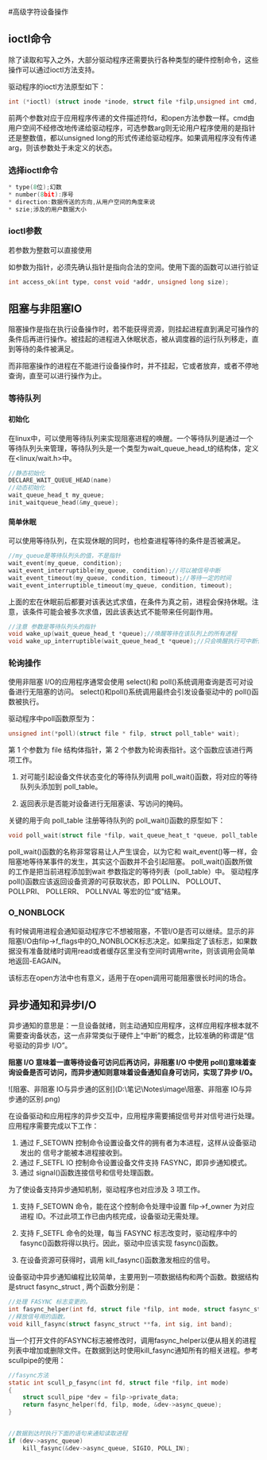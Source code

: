 #高级字符设备操作

## ioctl命令

除了读取和写入之外，大部分驱动程序还需要执行各种类型的硬件控制命令，这些操作可以通过ioctl方法支持。

驱动程序的ioctl方法原型如下：

```c
int (*ioctl) (struct inode *inode, struct file *filp,unsigned int cmd, unsigned long arg);
```

前两个参数对应于应用程序传递的文件描述符fd，和open方法参数一样。cmd由用户空间不经修改地传递给驱动程序，可选参数arg则无论用户程序使用的是指针还是整数值，都以unsigned long的形式传递给驱动程序。如果调用程序没有传递arg，则该参数处于未定义的状态。

### 选择ioctl命令

```c
* type(8位);幻数
* number(8bit):序号
* direction:数据传送的方向,从用户空间的角度来说
* szie;涉及的用户数据大小
```

### ioctl参数

若参数为整数可以直接使用

如参数为指针，必须先确认指针是指向合法的空间。使用下面的函数可以进行验证

```c
int access_ok(int type, const void *addr, unsigned long size);
```



## 阻塞与非阻塞IO

 阻塞操作是指在执行设备操作时，若不能获得资源，则挂起进程直到满足可操作的条件后再进行操作。被挂起的进程进入休眠状态，被从调度器的运行队列移走，直到等待的条件被满足。

而非阻塞操作的进程在不能进行设备操作时，并不挂起，它或者放弃，或者不停地查询，直至可以进行操作为止。

  ### 等待队列

#### 初始化

在linux中，可以使用等待队列来实现阻塞进程的唤醒。一个等待队列是通过一个等待队列头来管理，等待队列头是一个类型为wait_queue_head_t的结构体，定义在<linux/wait.h>中。

```c
//静态初始化
DECLARE_WAIT_QUEUE_HEAD(name)
//动态初始化
wait_queue_head_t my_queue;
init_waitqueue_head(&my_queue);
```

#### 简单休眠

可以使用等待队列，在实现休眠的同时，也检查进程等待的条件是否被满足。

```c
//my_queue是等待队列头的值，不是指针
wait_event(my_queue, condition);
wait_event_interruptible(my_queue, condition);//可以被信号中断
wait_event_timeout(my_queue, condition, timeout);//等待一定的时间
wait_event_interruptible_timeout(my_queue, condition, timeout);
```

上面的宏在休眠前后都要对该表达式求值，在条件为真之前，进程会保持休眠。注意，该条件可能会被多次求值，因此该表达式不能带来任何副作用。

```c
//注意 参数是等待队列头的指针
void wake_up(wait_queue_head_t *queue);//唤醒等待在该队列上的所有进程
void wake_up_interruptible(wait_queue_head_t *queue);//只会唤醒执行可中断休眠的进程
```



### 轮询操作

使用非阻塞 I/O的应用程序通常会使用 select()和 poll()系统调用查询是否可对设备进行无阻塞的访问。 select()和poll()系统调用最终会引发设备驱动中的 poll()函数被执行。

 驱动程序中poll函数原型为：

```c
unsigned int(*poll)(struct file * filp, struct poll_table* wait);
```

第 1 个参数为 file 结构体指针，第 2 个参数为轮询表指针。这个函数应该进行两项工作。

1. 对可能引起设备文件状态变化的等待队列调用 poll_wait()函数，将对应的等待队列头添加到 poll_table。

2. 返回表示是否能对设备进行无阻塞读、写访问的掩码。

 关键的用于向 poll_table 注册等待队列的 poll_wait()函数的原型如下：

```c
void poll_wait(struct file *filp, wait_queue_heat_t *queue, poll_table * wait);
```

poll_wait()函数的名称非常容易让人产生误会，以为它和 wait_event()等一样，会阻塞地等待某事件的发生，其实这个函数并不会引起阻塞。 poll_wait()函数所做的工作是把当前进程添加到wait 参数指定的等待列表（poll_table）中。
驱动程序 poll()函数应该返回设备资源的可获取状态，即 POLLIN、 POLLOUT、 POLLPRI、
POLLERR、 POLLNVAL 等宏的位“或”结果。

### O_NONBLOCK

有时候调用进程会通知驱动程序它不想被阻塞，不管I/O是否可以继续。显示的非阻塞I/O由filp->f_flags中的O_NONBLOCK标志决定。如果指定了该标志，如果数据没有准备就绪时调用read或者缓存区里没有空间时调用write，则该调用会简单地返回-EAGAIN。

该标志在open方法中也有意义，适用于在open调用可能阻塞很长时间的场合。

## 异步通知和异步I/O

异步通知的意思是：一旦设备就绪，则主动通知应用程序，这样应用程序根本就不需要查询备状态，这一点非常类似于硬件上“中断”的概念，比较准确的称谓是“信号驱动的异步 I/O”。

**阻塞 I/O 意味着一直等待设备可访问后再访问，非阻塞 I/O 中使用 poll()意味着查询设备是否可访问，而异步通知则意味着设备通知自身可访问，实现了异步 I/O。**

![阻塞、非阻塞 IO与异步通的区别](D:\笔记\Notes\image\阻塞、非阻塞 IO与异步通的区别.png)



在设备驱动和应用程序的异步交互中，应用程序需要捕捉信号并对信号进行处理。应用程序需要完成以下工作：

1. 通过 F_SETOWN  控制命令设置设备文件的拥有者为本进程，这样从设备驱动发出的
   信号才能被本进程接收到。
2. 通过 F_SETFL IO 控制命令设置设备文件支持 FASYNC，即异步通知模式。
3. 通过 signal()函数连接信号和信号处理函数。

为了使设备支持异步通知机制，驱动程序也对应涉及 3 项工作。

1. 支持 F_SETOWN 命令，能在这个控制命令处理中设置 filp->f_owner 为对应进程 ID。不过此项工作已由内核完成，设备驱动无需处理。

2. 支持 F_SETFL 命令的处理，每当 FASYNC 标志改变时，驱动程序中的 fasync()函数将得以执行。因此，驱动中应该实现 fasync()函数。

3.  在设备资源可获得时，调用 kill_fasync()函数激发相应的信号。

设备驱动中异步通知编程比较简单，主要用到一项数据结构和两个函数。数据结构是struct fasync_struct , 两个函数分别是：

```c
//处理 FASYNC 标志变更的。
int fasync_helper(int fd, struct file *filp, int mode, struct fasync_struct **fa);
//释放信号用的函数。
void kill_fasync(struct fasync_struct **fa, int sig, int band);
```



当一个打开文件的FASYNC标志被修改时，调用fasync_helper以便从相关的进程列表中增加或删除文件。在数据到达时使用kill_fasync通知所有的相关进程。参考scullpipe的使用：

```c
//fasync方法
static int scull_p_fasync(int fd, struct file *filp, int mode)
{
    struct scull_pipe *dev = filp->private_data;
    return fasync_helper(fd, filp, mode, &dev->async_queue);
}


//数据到达时执行下面的语句来通知读取进程
if (dev->async_queue)
    kill_fasync(&dev->async_queue, SIGIO, POLL_IN);
```